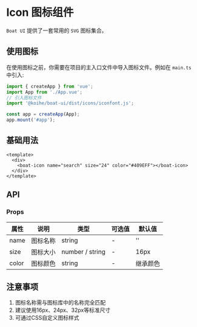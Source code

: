# Icon 图标组件

`Boat UI` 提供了一套常用的 `SVG` 图标集合。

## 使用图标

在使用图标之前，你需要在项目的主入口文件中导入图标文件。例如在 `main.ts` 中引入:

```javascript
import { createApp } from 'vue';
import App from './App.vue';
// 引入图标文件
import '@koihe/boat-ui/dist/icons/iconfont.js';

const app = createApp(App);
app.mount('#app');
```

## 基础用法

```vue
<template>
  <div>
    <boat-icon name="search" size="24" color="#409EFF"></boat-icon>
  </div>
</template>
```

## API

### Props

| 属性  | 说明 | 类型 | 可选值 | 默认值 |
| ----- | ---- | ---- | ------ | ------ |
| name | 图标名称 | string | - | '' |
| size | 图标大小 | number / string | - | 16px |
| color | 图标颜色 | string | - | 继承颜色 |

## 注意事项

1. 图标名称需与图标库中的名称完全匹配
2. 建议使用16px、24px、32px等标准尺寸
3. 可通过CSS自定义图标样式
